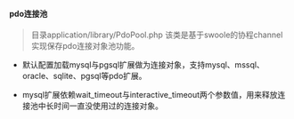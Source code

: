 #### pdo连接池

> 目录application/library/PdoPool.php 该类是基于swoole的协程channel实现保存pdo连接对象池功能。

* 默认配置加载mysql与pgsql扩展做为连接对象，支持mysql、mssql、oracle、sqlite、pgsql等pdo扩展。

* mysql扩展依赖wait_timeout与interactive_timeout两个参数值，用来释放连接池中长时间一直没使用过的连接对象。